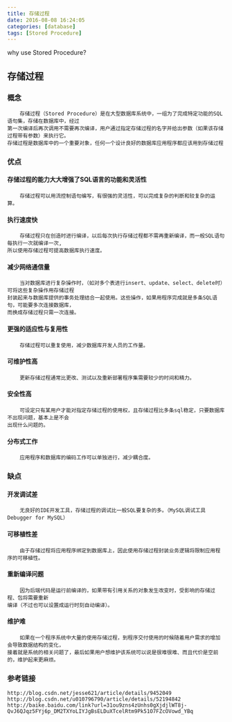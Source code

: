 ```yaml
---
title: 存储过程
date: 2016-08-08 16:24:05
categories: [database]
tags: [Stored Procedure]
---
```

why use Stored Procedure?
<!-- more -->
## 存储过程

### 概念
        存储过程（Stored Procedure）是在大型数据库系统中，一组为了完成特定功能的SQL 语句集，存储在数据库中，经过
    第一次编译后再次调用不需要再次编译，用户通过指定存储过程的名字并给出参数（如果该存储过程带有参数）来执行它。
    存储过程是数据库中的一个重要对象，任何一个设计良好的数据库应用程序都应该用到存储过程
### 优点
#### **存储过程的能力大大增强了SQL语言的功能和灵活性**
        存储过程可以用流控制语句编写，有很强的灵活性，可以完成复杂的判断和较复杂的运算。
#### **执行速度快**
        存储过程只在创造时进行编译，以后每次执行存储过程都不需再重新编译，而一般SQL语句每执行一次就编译一次,
    所以使用存储过程可提高数据库执行速度。
#### **减少网络通信量**
        当对数据库进行复杂操作时，（如对多个表进行insert、update、select、delete时）可将这些复杂操作用存储过程
    封装起来与数据库提供的事务处理结合一起使用。这些操作，如果用程序完成就是多条SQL语句，可能要多次连接数据库，
    而换成存储过程只需一次连接。
#### **更强的适应性与复用性**
        存储过程可以重复使用，减少数据库开发人员的工作量。
#### **可维护性高**
        更新存储过程通常比更改、测试以及重新部署程序集需要较少的时间和精力。
#### **安全性高**
        可设定只有某用户才能对指定存储过程的使用权，且存储过程比多条sql稳定，只要数据库不出现问题，基本上是不会
    出现什么问题的。
#### **分布式工作**
        应用程序和数据库的编码工作可以单独进行，减少耦合度。
        
### 缺点
#### **开发调试差** 
        无良好的IDE开发工具，存储过程的调试比一般SQL要复杂的多。（MySQL调试工具Debugger for MySQL）
#### **可移植性差** 
        由于存储过程将应用程序绑定到数据库上，因此使用存储过程封装业务逻辑将限制应用程序的可移植性。
#### **重新编译问题** 
        因为后端代码是运行前编译的，如果带有引用关系的对象发生改变时，受影响的存储过程、包将需要重新
    编译（不过也可以设置成运行时刻自动编译）。
#### **维护难** 
        如果在一个程序系统中大量的使用存储过程，到程序交付使用的时候随着用户需求的增加会导致数据结构的变化，
    接着就是系统的相关问题了，最后如果用户想维护该系统可以说是很难很难、而且代价是空前的，维护起来更麻烦。
    
### 参考链接
    http://blog.csdn.net/jesse621/article/details/9452049
    http://blog.csdn.net/u010796790/article/details/52194842
    http://baike.baidu.com/link?url=31ou9zns4zUnhs0gXjdjlWT8j-QvJ6QJqz5FYj6p_DM2TXYoLIYJgBsELDuXTcelRtm9Pk51O7FZcOVowd_YBq
        
        